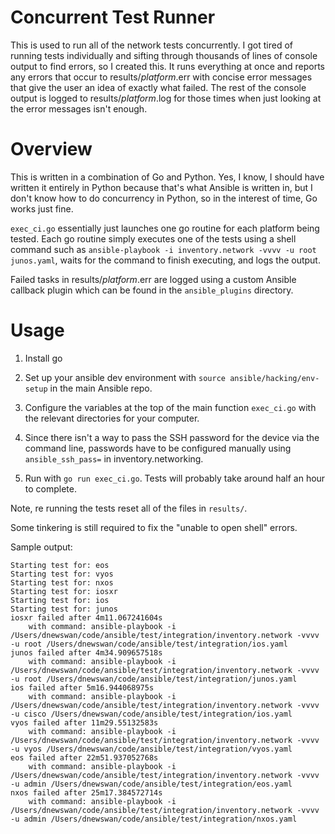 # Concurrent Test Runner

This is used to run all of the network tests concurrently. I got tired of running tests individually and sifting through thousands of lines of console output to find errors, so I created this. It runs everything at once and reports any errors that occur to results/_platform_.err with concise error messages that give the user an idea of exactly what failed. The rest of the console output is logged to results/_platform_.log for those times when just looking at the error messages isn't enough.

# Overview
This is written in a combination of Go and Python. Yes, I know, I should have written it entirely in Python because that's what Ansible is written in, but I don't know how to do concurrency in Python, so in the interest of time, Go works just fine.

`exec_ci.go` essentially just launches one go routine for each platform being tested. Each go routine simply executes one of the tests using a shell command such as `ansible-playbook -i inventory.network -vvvv -u root junos.yaml`, waits for the command to finish executing, and logs the output.

Failed tasks in results/_platform_.err are logged using a custom Ansible callback plugin which can be found in the `ansible_plugins` directory.

# Usage
1. Install go

2. Set up your ansible dev environment with `source ansible/hacking/env-setup` in the main Ansible repo.

3. Configure the variables at the top of the main function `exec_ci.go` with the relevant directories for your computer.

4. Since there isn't a way to pass the SSH password for the device via the command line, passwords have to be configured manually using `ansible_ssh_pass=` in inventory.networking.

5. Run with `go run exec_ci.go`. Tests will probably take around half an hour to complete.

Note, re running the tests reset all of the files in `results/`.

Some tinkering is still required to fix the "unable to open shell" errors.

Sample output:
```
Starting test for: eos
Starting test for: vyos
Starting test for: nxos
Starting test for: iosxr
Starting test for: ios
Starting test for: junos
iosxr failed after 4m11.067241604s
    with command: ansible-playbook -i /Users/dnewswan/code/ansible/test/integration/inventory.network -vvvv -u root /Users/dnewswan/code/ansible/test/integration/ios.yaml
junos failed after 4m34.909657518s
    with command: ansible-playbook -i /Users/dnewswan/code/ansible/test/integration/inventory.network -vvvv -u root /Users/dnewswan/code/ansible/test/integration/junos.yaml
ios failed after 5m16.944068975s
    with command: ansible-playbook -i /Users/dnewswan/code/ansible/test/integration/inventory.network -vvvv -u cisco /Users/dnewswan/code/ansible/test/integration/ios.yaml
vyos failed after 11m29.55132583s
    with command: ansible-playbook -i /Users/dnewswan/code/ansible/test/integration/inventory.network -vvvv -u vyos /Users/dnewswan/code/ansible/test/integration/vyos.yaml
eos failed after 22m51.937052768s
    with command: ansible-playbook -i /Users/dnewswan/code/ansible/test/integration/inventory.network -vvvv -u admin /Users/dnewswan/code/ansible/test/integration/eos.yaml
nxos failed after 25m17.384572714s
    with command: ansible-playbook -i /Users/dnewswan/code/ansible/test/integration/inventory.network -vvvv -u admin /Users/dnewswan/code/ansible/test/integration/nxos.yaml
```
